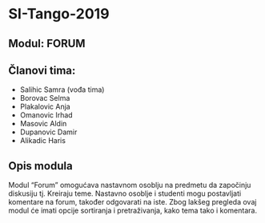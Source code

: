# SI-Tango-2019

## Modul: FORUM

## Članovi tima:
- Salihic Samra (vođa tima)
- Borovac Selma
- Plakalovic Anja
- Omanovic Irhad
- Masovic Aldin
- Dupanovic Damir
- Alikadic Haris

## Opis modula
Modul “Forum” omogućava nastavnom osoblju na predmetu da započinju diskusiju tj. Kreiraju
teme. Nastavno osoblje i studenti mogu postavljati komentare na forum, također odgovarati
na iste. Zbog lakšeg pregleda ovaj modul će imati opcije sortiranja i pretraživanja, kako tema
tako i komentara.
